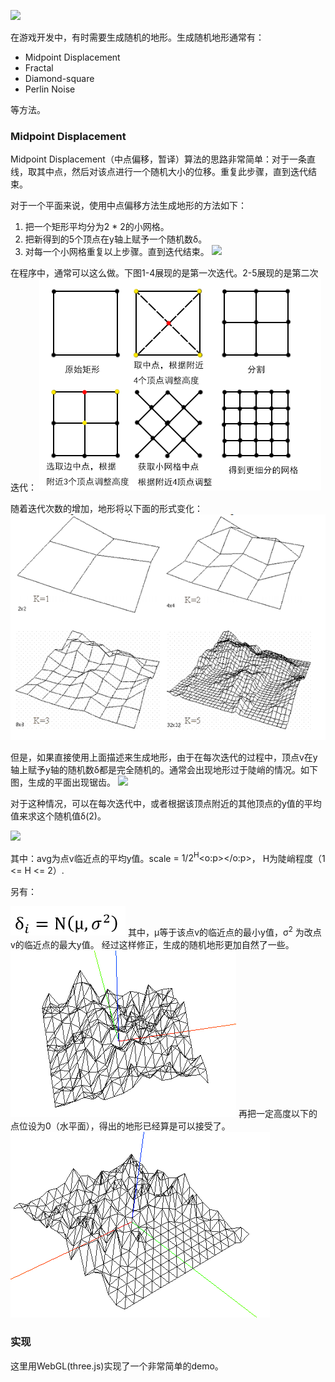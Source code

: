 ![](/public/images/2014/Jun/terrian.png)

在游戏开发中，有时需要生成随机的地形。生成随机地形通常有：

* Midpoint Displacement
* Fractal
* Diamond-square
* Perlin Noise

等方法。

### Midpoint Displacement ###
Midpoint Displacement（中点偏移，暂译）算法的思路非常简单：对于一条直线，取其中点，然后对该点进行一个随机大小的位移。重复此步骤，直到迭代结束。

对于一个平面来说，使用中点偏移方法生成地形的方法如下：

1)  把一个矩形平均分为2 * 2的小网格。
2)  把新得到的5个顶点在y轴上赋予一个随机数δ。
3)  对每一个小网格重复以上步骤。直到迭代结束。
![](/public/images/2014/Jun/midpoint-1.png)

在程序中，通常可以这么做。下图1-4展现的是第一次迭代。2-5展现的是第二次迭代：
![](/public/images/step.png)

随着迭代次数的增加，地形将以下面的形式变化：
![](/public/images/terrian.png)


但是，如果直接使用上面描述来生成地形，由于在每次迭代的过程中，顶点v在y轴上赋予y轴的随机数δ都是完全随机的。通常会出现地形过于陡峭的情况。如下图，生成的平面出现锯齿。
![](/public/images/juchi-1.png)

对于这种情况，可以在每次迭代中，或者根据该顶点附近的其他顶点的y值的平均值来求这个随机值δ(2)。

![](/public/images/gram1-2.png)

其中：avg为点v临近点的平均y值。scale <span style="mso-bidi-font-size:16.0pt;mso-ansi-language:EN-US"> = 1/2<sup>H</sup><o:p></o:p></span>， H为陡峭程度（1 <= H <= 2）.

另有：

![](/public/images/gram2.png)
其中，μ等于该点v的临近点的最小y值，σ<sup>2</sup> 为改点v的临近点的最大y值。
经过这样修正，生成的随机地形更加自然了一些。
![](/public/images/terr2.png)
再把一定高度以下的点位设为0（水平面），得出的地形已经算是可以接受了。
![](/public/images/terr3.png)


### 实现 ###
这里用WebGL(three.js)实现了一个非常简单的demo。













